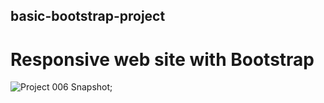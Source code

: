 ## basic-bootstrap-project

# Responsive web site with Bootstrap

![Project 006 Snapshot](./image/bootstrap.gif);
